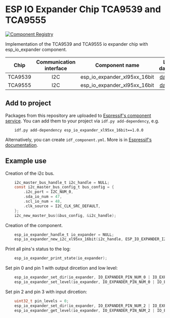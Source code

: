 # ESP IO Expander Chip TCA9539 and TCA9555

[![Component Registry](https://components.espressif.com/components/espressif/esp_io_expander_xl95xx_16bit/badge.svg)](https://components.espressif.com/components/espressif/esp_io_expander_xl95xx_16bit)

Implementation of the TCA9539 and TCA9555 io expander chip with esp_io_expander component.

| Chip             | Communication interface | Component name                | Link to datasheet |
| :--------------: | :---------------------: | :---------------------------: | :---------------: |
| TCA9539          | I2C                     | esp_io_expander_xl95xx_16bit | [datasheet](https://www.ti.com/lit/gpn/tca9539) |
| TCA9555          | I2C                     | esp_io_expander_xl95xx_16bit | [datasheet](https://www.ti.com/lit/gpn/tca9555) |

## Add to project

Packages from this repository are uploaded to [Espressif's component service](https://components.espressif.com/).
You can add them to your project via `idf.py add-dependency`, e.g.
```
    idf.py add-dependency esp_io_expander_xl95xx_16bit==1.0.0
```

Alternatively, you can create `idf_component.yml`. More is in [Espressif's documentation](https://docs.espressif.com/projects/esp-idf/en/latest/esp32/api-guides/tools/idf-component-manager.html).

## Example use

Creation of the i2c bus.

```c
    i2c_master_bus_handle_t i2c_handle = NULL;
    const i2c_master_bus_config_t bus_config = {
        .i2c_port = I2C_NUM_0,
        .sda_io_num = 47,
        .scl_io_num = 48,
        .clk_source = I2C_CLK_SRC_DEFAULT,
    };
    i2c_new_master_bus(&bus_config, &i2c_handle);
```

Creation of the component.

```c
    esp_io_expander_handle_t io_expander = NULL;
    esp_io_expander_new_i2c_xl95xx_16bit(i2c_handle, ESP_IO_EXPANDER_I2C_TCA9539_ADDRESS_00, &io_expander);
```

Print all pins's status to the log:

```c
    esp_io_expander_print_state(io_expander);
```

Set pin 0 and pin 1 with output dircetion and low level:

```c
    esp_io_expander_set_dir(io_expander, IO_EXPANDER_PIN_NUM_0 | IO_EXPANDER_PIN_NUM_1, IO_EXPANDER_OUTPUT);
    esp_io_expander_set_level(io_expander, IO_EXPANDER_PIN_NUM_0 | IO_EXPANDER_PIN_NUM_1, 0);
```

Set pin 2 and pin 3 with input dircetion:

```c
    uint32_t pin_levels = 0;
    esp_io_expander_set_dir(io_expander, IO_EXPANDER_PIN_NUM_2 | IO_EXPANDER_PIN_NUM_3, IO_EXPANDER_INPUT);
    esp_io_expander_get_level(io_expander, IO_EXPANDER_PIN_NUM_2 | IO_EXPANDER_PIN_NUM_3, &pin_levels);
```
